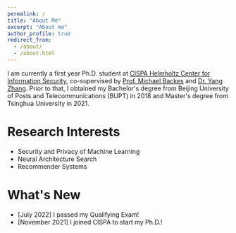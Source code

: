 ```yaml
---
permalink: /
title: "About Me"
excerpt: "About me"
author_profile: true
redirect_from: 
  - /about/
  - /about.html
---
```

I am currently a first year Ph.D. student at [CISPA Helmholtz Center for Information Security](https://cispa.de/en), co-supervised by [Prof. Michael Backes](https://cispa.de/en/about/director-page) and [Dr. Yang Zhang](https://yangzhangalmo.github.io/). Prior to that, I obtained my Bachelor's degree from Beijing University of Posts and Telecommunications (BUPT) in 2018 and Master's degree from Tsinghua University in 2021.

Research Interests
======
- Security and Privacy of Machine Learning
- Neural Architecture Search
- Recommender Systems

What's New
======
- [July 2022] I passed my Qualifying Exam!
- [November 2021] I joined CISPA to start my Ph.D.!

